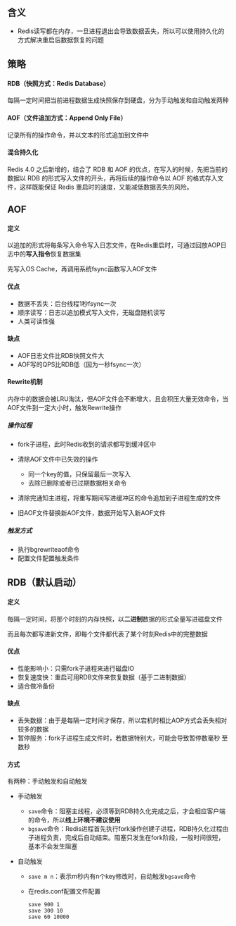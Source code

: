 ## 含义

- Redis读写都在内存，一旦进程退出会导致数据丢失，所以可以使用持久化的方式解决重启后数据恢复的问题







## 策略

#### RDB（快照方式：Redis Database）

每隔一定时间把当前进程数据生成快照保存到硬盘，分为手动触发和自动触发两种



#### AOF（文件追加方式：Append Only File）

记录所有的操作命令，并以文本的形式追加到文件中



#### 混合持久化

Redis 4.0 之后新增的，结合了 RDB 和 AOF 的优点，在写入的时候，先把当前的数据以 RDB 的形式写入文件的开头，再将后续的操作命令以 AOF 的格式存入文件，这样既能保证 Redis 重启时的速度，又能减低数据丢失的风险。







## AOF

#### 定义

以追加的形式将每条写入命令写入日志文件，在Redis重启时，可通过回放AOP日志中的**写入指令**恢复数据集

先写入OS Cache，再调用系统fsync函数写入AOF文件



#### 优点

- 数据不丢失：后台线程1秒fsync一次
- 顺序读写：日志以追加模式写入文件，无磁盘随机读写
- 人类可读性强



#### 缺点

- AOF日志文件比RDB快照文件大
- AOF写的QPS比RDB低（因为一秒fsync一次）



#### Rewrite机制

内存中的数据会被LRU淘汰，但AOF文件会不断增大，且会积压大量无效命令，当AOF文件到一定大小时，触发Rewrite操作

##### 操作过程

- fork子进程，此时Redis收到的请求都写到缓冲区中
- 清除AOF文件中已失效的操作
  - 同一个key的值，只保留最后一次写入
  - 去除已删除或者已过期数据相关命令

- 清除完通知主进程，将重写期间写进缓冲区的命令追加到子进程生成的文件
- 旧AOF文件替换新AOF文件，数据开始写入新AOF文件

##### 触发方式

- 执行bgrewriteaof命令
- 配置文件配置触发条件



## RDB（默认启动）

#### 定义

每隔一定时间，将那个时刻的内存快照，以**二进制**数据的形式全量写进磁盘文件

而且每次都写进新文件，即每个文件都代表了某个时刻Redis中的完整数据



#### 优点

- 性能影响小：只需fork子进程来进行磁盘IO
- 恢复速度快：重启可用RDB文件来恢复数据（基于二进制数据）
- 适合做冷备份



#### 缺点

- 丢失数据：由于是每隔一定时间才保存，所以宕机时相比AOP方式会丢失相对较多的数据
- 暂停服务：fork子进程生成文件时，若数据特别大，可能会导致暂停数毫秒 至 数秒



#### 方式

有两种：手动触发和自动触发

- 手动触发

	- ```save```命令：阻塞主线程，必须等到RDB持久化完成之后，才会相应客户端的命令，所以**线上环境不建议使用**
	- ```bgsave```命令：Redis进程首先执行fork操作创建子进程，RDB持久化过程由子进程负责，完成后自动结束。阻塞只发生在fork阶段，一般时间很短，基本不会发生阻塞
	
- 自动触发

  - ```save m n```：表示m秒内有n个key修改时，自动触发`bgsave`命令

  - 在redis.conf配置文件配置

    ```shell
    save 900 1
    save 300 10
    save 60 10000
    ```